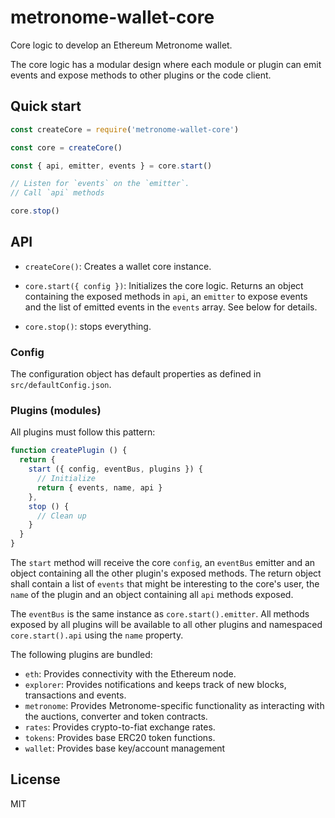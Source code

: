 # metronome-wallet-core

Core logic to develop an Ethereum Metronome wallet.

The core logic has a modular design where each module or plugin can emit events and expose methods to other plugins or the code client.

## Quick start

```js
const createCore = require('metronome-wallet-core')

const core = createCore()

const { api, emitter, events } = core.start()

// Listen for `events` on the `emitter`.
// Call `api` methods

core.stop()
```

## API

- `createCore()`: Creates a wallet core instance.

- `core.start({ config })`: Initializes the core logic. Returns an object containing the exposed methods in `api`, an `emitter` to expose events and the list of emitted events in the `events` array. See below for details.

- `core.stop()`: stops everything.

### Config

The configuration object has default properties as defined in `src/defaultConfig.json`.

### Plugins (modules)

All plugins must follow this pattern:

```js
function createPlugin () {
  return {
    start ({ config, eventBus, plugins }) {
      // Initialize
      return { events, name, api }
    },
    stop () {
      // Clean up
    }
  }
}
```

The `start` method will receive the core `config`, an `eventBus` emitter and an object containing all the other plugin's exposed methods.
The return object shall contain a list of `events` that might be interesting to the core's user, the `name` of the plugin and an object containing all `api` methods exposed.

The `eventBus` is the same instance as `core.start().emitter`.
All methods exposed by all plugins will be available to all other plugins and namespaced `core.start().api` using the `name` property.

The following plugins are bundled:

- `eth`: Provides connectivity with the Ethereum node.
- `explorer`: Provides notifications and keeps track of new blocks, transactions and events.
- `metronome`: Provides Metronome-specific functionality as interacting with the auctions, converter and token contracts.
- `rates`: Provides crypto-to-fiat exchange rates.
- `tokens`: Provides base ERC20 token functions.
- `wallet`: Provides base key/account management

## License

MIT
